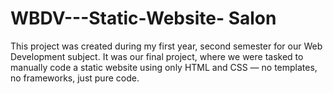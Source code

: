 # WBDV---Static-Website- Salon
This project was created during my first year, second semester for our Web Development subject. It was our final project, where we were tasked to manually code a static website using only HTML and CSS — no templates, no frameworks, just pure code.
